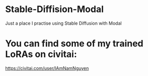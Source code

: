 # Stable-Diffision-Modal
 Just a place I practise using Stable Diffusion with Modal

# You can find some of my trained LoRAs on civitai:
 https://civitai.com/user/IAmNamNguyen
